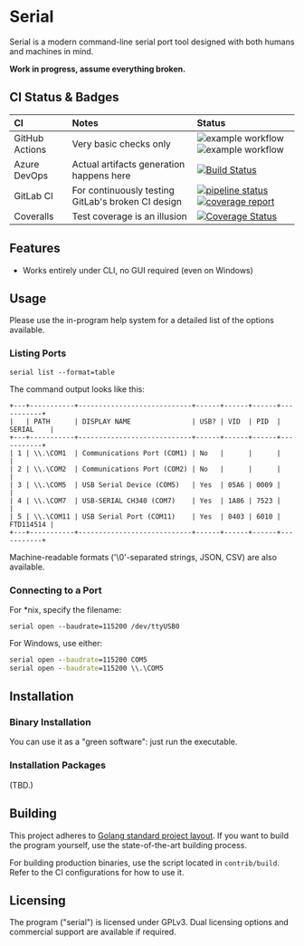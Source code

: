 # Serial

Serial is a modern command-line serial port tool designed with both humans and machines in mind.

**Work in progress, assume everything broken.**

## CI Status & Badges

| CI | Notes | Status |
| :----- | :----- | :----- |
| GitHub Actions | Very basic checks only | ![example workflow](https://github.com/Jamesits/serial/actions/workflows/build.yml/badge.svg) ![example workflow](https://github.com/Jamesits/serial/actions/workflows/unit-test.yml/badge.svg) |
| Azure DevOps | Actual artifacts generation happens here | [![Build Status](https://dev.azure.com/nekomimiswitch/General/_apis/build/status/serial?branchName=master)](https://dev.azure.com/nekomimiswitch/General/_build/latest?definitionId=92&branchName=master) |
| GitLab CI | For continuously testing GitLab's broken CI design | [![pipeline status](https://gitlab.com/Jamesits/serial/badges/master/pipeline.svg)](https://gitlab.com/Jamesits/serial/-/commits/master) [![coverage report](https://gitlab.com/Jamesits/serial/badges/master/coverage.svg)](https://gitlab.com/Jamesits/serial/-/commits/master) |
| Coveralls | Test coverage is an illusion | [![Coverage Status](https://coveralls.io/repos/github/Jamesits/serial/badge.svg?branch=master)](https://coveralls.io/github/Jamesits/serial?branch=master) |

## Features

- Works entirely under CLI, no GUI required (even on Windows)

## Usage

Please use the in-program help system for a detailed list of the options available.

### Listing Ports

```shell
serial list --format=table
```

The command output looks like this:

```
+---+-----------+----------------------------+------+------+------+-----------+
|   | PATH      | DISPLAY NAME               | USB? | VID  | PID  | SERIAL    |
+---+-----------+----------------------------+------+------+------+-----------+
| 1 | \\.\COM1  | Communications Port (COM1) | No   |      |      |           |
| 2 | \\.\COM2  | Communications Port (COM2) | No   |      |      |           |
| 3 | \\.\COM5  | USB Serial Device (COM5)   | Yes  | 05A6 | 0009 |           |
| 4 | \\.\COM7  | USB-SERIAL CH340 (COM7)    | Yes  | 1A86 | 7523 |           |
| 5 | \\.\COM11 | USB Serial Port (COM11)    | Yes  | 0403 | 6010 | FTD114514 |
+---+-----------+----------------------------+------+------+------+-----------+
```

Machine-readable formats ('\0'-separated strings, JSON, CSV) are also available.

### Connecting to a Port

For *nix, specify the filename:

```shell
serial open --baudrate=115200 /dev/ttyUSB0
```

For Windows, use either:

```cmd
serial open --baudrate=115200 COM5
serial open --baudrate=115200 \\.\COM5
```

## Installation

### Binary Installation

You can use it as a "green software": just run the executable.

### Installation Packages

(TBD.)

## Building

This project adheres to [Golang standard project layout](https://github.com/golang-standards/project-layout). If you
want to build the program yourself, use the state-of-the-art building process.

For building production binaries, use the script located in `contrib/build`. Refer to the CI configurations for how to
use it.

## Licensing

The program ("serial") is licensed under GPLv3. Dual licensing options and commercial support are available if required. 
